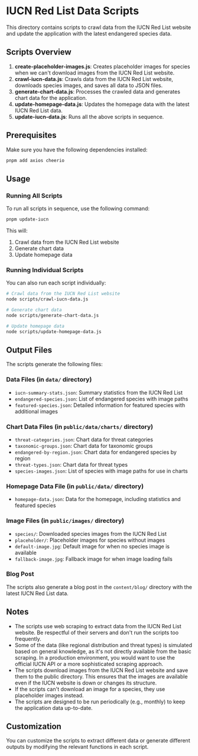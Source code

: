 # IUCN Red List Data Scripts

This directory contains scripts to crawl data from the IUCN Red List website and update the application with the latest endangered species data.

## Scripts Overview

1. **create-placeholder-images.js**: Creates placeholder images for species when we can't download images from the IUCN Red List website.
2. **crawl-iucn-data.js**: Crawls data from the IUCN Red List website, downloads species images, and saves all data to JSON files.
3. **generate-chart-data.js**: Processes the crawled data and generates chart data for the application.
4. **update-homepage-data.js**: Updates the homepage data with the latest IUCN Red List data.
5. **update-iucn-data.js**: Runs all the above scripts in sequence.

## Prerequisites

Make sure you have the following dependencies installed:

```bash
pnpm add axios cheerio
```

## Usage

### Running All Scripts

To run all scripts in sequence, use the following command:

```bash
pnpm update-iucn
```

This will:
1. Crawl data from the IUCN Red List website
2. Generate chart data
3. Update homepage data

### Running Individual Scripts

You can also run each script individually:

```bash
# Crawl data from the IUCN Red List website
node scripts/crawl-iucn-data.js

# Generate chart data
node scripts/generate-chart-data.js

# Update homepage data
node scripts/update-homepage-data.js
```

## Output Files

The scripts generate the following files:

### Data Files (in `data/` directory)

- `iucn-summary-stats.json`: Summary statistics from the IUCN Red List
- `endangered-species.json`: List of endangered species with image paths
- `featured-species.json`: Detailed information for featured species with additional images

### Chart Data Files (in `public/data/charts/` directory)

- `threat-categories.json`: Chart data for threat categories
- `taxonomic-groups.json`: Chart data for taxonomic groups
- `endangered-by-region.json`: Chart data for endangered species by region
- `threat-types.json`: Chart data for threat types
- `species-images.json`: List of species with image paths for use in charts

### Homepage Data File (in `public/data/` directory)

- `homepage-data.json`: Data for the homepage, including statistics and featured species

### Image Files (in `public/images/` directory)

- `species/`: Downloaded species images from the IUCN Red List
- `placeholder/`: Placeholder images for species without images
- `default-image.jpg`: Default image for when no species image is available
- `fallback-image.jpg`: Fallback image for when image loading fails

### Blog Post

The scripts also generate a blog post in the `content/blog/` directory with the latest IUCN Red List data.

## Notes

- The scripts use web scraping to extract data from the IUCN Red List website. Be respectful of their servers and don't run the scripts too frequently.
- Some of the data (like regional distribution and threat types) is simulated based on general knowledge, as it's not directly available from the basic scraping. In a production environment, you would want to use the official IUCN API or a more sophisticated scraping approach.
- The scripts download images from the IUCN Red List website and save them to the public directory. This ensures that the images are available even if the IUCN website is down or changes its structure.
- If the scripts can't download an image for a species, they use placeholder images instead.
- The scripts are designed to be run periodically (e.g., monthly) to keep the application data up-to-date.

## Customization

You can customize the scripts to extract different data or generate different outputs by modifying the relevant functions in each script.
